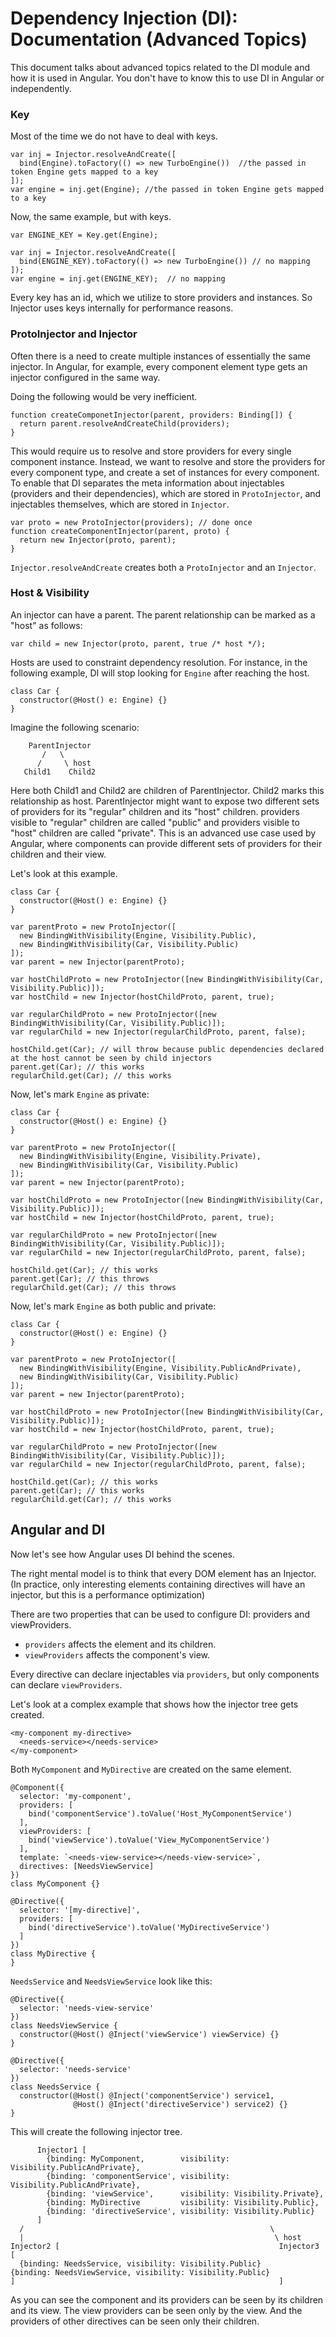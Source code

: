 # Dependency Injection (DI): Documentation (Advanced Topics)

This document talks about advanced topics related to the DI module and how it is used in Angular. You don't have to know this to use DI in Angular or independently.

### Key

Most of the time we do not have to deal with keys.

```
var inj = Injector.resolveAndCreate([
  bind(Engine).toFactory(() => new TurboEngine())  //the passed in token Engine gets mapped to a key
]);
var engine = inj.get(Engine); //the passed in token Engine gets mapped to a key
```

Now, the same example, but with keys.

```
var ENGINE_KEY = Key.get(Engine);

var inj = Injector.resolveAndCreate([
  bind(ENGINE_KEY).toFactory(() => new TurboEngine()) // no mapping
]);
var engine = inj.get(ENGINE_KEY);  // no mapping
```

Every key has an id, which we utilize to store providers and instances. So Injector uses keys internally for performance reasons.

### ProtoInjector and Injector

Often there is a need to create multiple instances of essentially the same injector. In Angular, for example, every component element type gets an injector configured in the same way.

Doing the following would be very inefficient.

```
function createComponetInjector(parent, providers: Binding[]) {
  return parent.resolveAndCreateChild(providers);
}
```

This would require us to resolve and store providers for every single component instance. Instead, we want to resolve and store the providers for every component type, and create a set of instances for every component. To enable that DI separates the meta information about injectables (providers and their dependencies), which are stored in `ProtoInjector`, and injectables themselves, which are stored in `Injector`.

```
var proto = new ProtoInjector(providers); // done once
function createComponentInjector(parent, proto) {
  return new Injector(proto, parent);
}
```

`Injector.resolveAndCreate` creates both a `ProtoInjector` and an `Injector`.

### Host & Visibility

An injector can have a parent. The parent relationship can be marked as a "host" as follows:

```
var child = new Injector(proto, parent, true /* host */);
```

Hosts are used to constraint dependency resolution. For instance, in the following example, DI will stop looking for `Engine` after reaching the host.

```
class Car {
  constructor(@Host() e: Engine) {}
}
```

Imagine the following scenario:

```
    ParentInjector
       /   \
      /     \ host
   Child1    Child2
```

Here both Child1 and Child2 are children of ParentInjector. Child2 marks this relationship as host. ParentInjector might want to expose two different sets of providers for its "regular" children and its "host" children. providers visible to "regular" children are called "public" and providers visible to "host" children are called "private". This is an advanced use case used by Angular, where components can provide different sets of providers for their children and their view.

Let's look at this example.

```
class Car {
  constructor(@Host() e: Engine) {}
}

var parentProto = new ProtoInjector([
  new BindingWithVisibility(Engine, Visibility.Public),
  new BindingWithVisibility(Car, Visibility.Public)
]);
var parent = new Injector(parentProto);

var hostChildProto = new ProtoInjector([new BindingWithVisibility(Car, Visibility.Public)]);
var hostChild = new Injector(hostChildProto, parent, true);

var regularChildProto = new ProtoInjector([new BindingWithVisibility(Car, Visibility.Public)]);
var regularChild = new Injector(regularChildProto, parent, false);

hostChild.get(Car); // will throw because public dependencies declared at the host cannot be seen by child injectors
parent.get(Car); // this works
regularChild.get(Car); // this works
```

Now, let's mark `Engine` as private:

```
class Car {
  constructor(@Host() e: Engine) {}
}

var parentProto = new ProtoInjector([
  new BindingWithVisibility(Engine, Visibility.Private),
  new BindingWithVisibility(Car, Visibility.Public)
]);
var parent = new Injector(parentProto);

var hostChildProto = new ProtoInjector([new BindingWithVisibility(Car, Visibility.Public)]);
var hostChild = new Injector(hostChildProto, parent, true);

var regularChildProto = new ProtoInjector([new BindingWithVisibility(Car, Visibility.Public)]);
var regularChild = new Injector(regularChildProto, parent, false);

hostChild.get(Car); // this works
parent.get(Car); // this throws
regularChild.get(Car); // this throws
```

Now, let's mark `Engine` as both public and private:

```
class Car {
  constructor(@Host() e: Engine) {}
}

var parentProto = new ProtoInjector([
  new BindingWithVisibility(Engine, Visibility.PublicAndPrivate),
  new BindingWithVisibility(Car, Visibility.Public)
]);
var parent = new Injector(parentProto);

var hostChildProto = new ProtoInjector([new BindingWithVisibility(Car, Visibility.Public)]);
var hostChild = new Injector(hostChildProto, parent, true);

var regularChildProto = new ProtoInjector([new BindingWithVisibility(Car, Visibility.Public)]);
var regularChild = new Injector(regularChildProto, parent, false);

hostChild.get(Car); // this works
parent.get(Car); // this works
regularChild.get(Car); // this works
```

## Angular and DI

Now let's see how Angular uses DI behind the scenes.

The right mental model is to think that every DOM element has an Injector. (In practice, only interesting elements containing directives will have an injector, but this is a performance optimization)

There are two properties that can be used to configure DI: providers and viewProviders.

- `providers` affects the element and its children.
- `viewProviders` affects the component's view.

Every directive can declare injectables via `providers`, but only components can declare `viewProviders`.

Let's look at a complex example that shows how the injector tree gets created.

```
<my-component my-directive>
  <needs-service></needs-service>
</my-component>
```

Both `MyComponent` and `MyDirective` are created on the same element.

```
@Component({
  selector: 'my-component',
  providers: [
    bind('componentService').toValue('Host_MyComponentService')
  ],
  viewProviders: [
    bind('viewService').toValue('View_MyComponentService')
  ],
  template: `<needs-view-service></needs-view-service>`,
  directives: [NeedsViewService]
})
class MyComponent {}

@Directive({
  selector: '[my-directive]',
  providers: [
    bind('directiveService').toValue('MyDirectiveService')
  ]
})
class MyDirective {
}
```

`NeedsService` and `NeedsViewService` look like this:

```
@Directive({
  selector: 'needs-view-service'
})
class NeedsViewService {
  constructor(@Host() @Inject('viewService') viewService) {}
}

@Directive({
  selector: 'needs-service'
})
class NeedsService {
  constructor(@Host() @Inject('componentService') service1,
              @Host() @Inject('directiveService') service2) {}
}
```

This will create the following injector tree.

```
      Injector1 [
        {binding: MyComponent,        visibility: Visibility.PublicAndPrivate},
        {binding: 'componentService', visibility: Visibility.PublicAndPrivate},
        {binding: 'viewService',      visibility: Visibility.Private},
        {binding: MyDirective         visibility: Visibility.Public},
        {binding: 'directiveService', visibility: Visibility.Public}
      ]
  /                                                       \
  |                                                        \ host
Injector2 [                                                 Injector3 [
  {binding: NeedsService, visibility: Visibility.Public}           {binding: NeedsViewService, visibility: Visibility.Public}
]                                                           ]
```

As you can see the component and its providers can be seen by its children and its view. The view providers can be seen only by the view. And the providers of other directives can be seen only their children.

